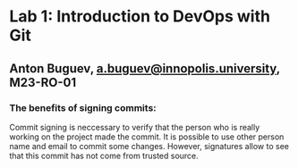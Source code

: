 # Lab 1: Introduction to DevOps with Git
## Anton Buguev, a.buguev@innopolis.university, M23-RO-01

### The benefits of signing commits:

Commit signing is neccessary to verify that the person who is really working on the project made the commit. It is possible to use other person name and email to commit some changes. However, signatures allow to see that this commit has not come from trusted source.



